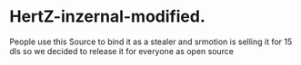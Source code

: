 # HertZ-inzernal-modified.
People use this Source to bind it as a stealer and srmotion is selling it for 15 dls so we decided to release it for everyone as open source 
